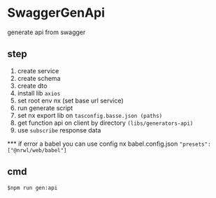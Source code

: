 

# SwaggerGenApi

generate api from swagger

## step
1. create service
2. create schema
3. create dto
4. install lib `axios`
5. set root env nx (set base url service)
6. run generate script
7. set nx export lib on `tasconfig.basse.json (paths)`
8. get function api on client by directory `(libs/generators-api)`
9. use `subscribe` response data

*** if error a babel you can use config nx babel.config.json `"presets": ["@nrwl/web/babel"]`
## cmd
```
$npm run gen:api
```